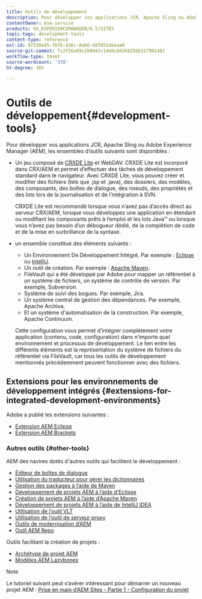 ```yaml
---
title: Outils de développement
description: Pour développer vos applications JCR, Apache Sling ou Adobe Experience Manager, plusieurs ensembles d’outils sont disponibles.
contentOwner: msm-service
products: SG_EXPERIENCEMANAGER/6.5/SITES
topic-tags: development-tools
content-type: reference
exl-id: 97310ed5-f8fb-416c-8a66-68f652abeaa0
source-git-commit: fc2f26a69c208947c14e8c6036825bb217901481
workflow-type: tm+mt
source-wordcount: '378'
ht-degree: 36%

---
```


# Outils de développement{#development-tools}

Pour développer vos applications JCR, Apache Sling ou Adobe Experience Manager (AEM), les ensembles d’outils suivants sont disponibles :

* Un jeu composé de [CRXDE Lite](/help/sites-developing/developing-with-crxde-lite.md) et WebDAV. CRXDE Lite est incorporé dans CRX/AEM et permet d’effectuer des tâches de développement standard dans le navigateur. Avec CRXDE Lite, vous pouvez créer et modifier des fichiers (tels que .jsp et .java), des dossiers, des modèles, des composants, des boîtes de dialogue, des noeuds, des propriétés et des lots lors de la journalisation et de l’intégration à SVN.

  CRXDE Lite est recommandé lorsque vous n’avez pas d’accès direct au serveur CRX/AEM, lorsque vous développez une application en étendant ou modifiant les composants prêts à l’emploi et les lots Java™ ou lorsque vous n’avez pas besoin d’un débogueur dédié, de la complétion de code et de la mise en surbrillance de la syntaxe.

* un ensemble constitué des éléments suivants :
   * Un Environnement De Développement Intégré. Par exemple : [Eclipse](/help/sites-developing/howto-projects-eclipse.md) ou [IntelliJ](/help/sites-developing/ht-intellij.md).
   * Un outil de création. Par exemple : [Apache Maven](/help/sites-developing/ht-projects-maven.md).
   * FileVault qui a été développé par Adobe pour mapper un référentiel à un système de fichiers, un système de contrôle de version. Par exemple, Subversion.
   * Système de suivi des bogues. Par exemple, Jira.
   * Un système central de gestion des dépendances. Par exemple, Apache Archiva.
   * Et un système d&#39;automatisation de la construction. Par exemple, Apache Continuum.

  Cette configuration vous permet d’intégrer complètement votre application (contenu, code, configuration) dans n’importe quel environnement et processus de développement. Le lien entre les différents éléments est la représentation du système de fichiers du référentiel via FileVault, car tous les outils de développement mentionnés précédemment peuvent fonctionner avec des fichiers.

## Extensions pour les environnements de développement intégrés {#extensions-for-integrated-development-environments}

Adobe a publié les extensions suivantes :

* [Extension AEM Eclipse](/help/sites-developing/aem-eclipse.md)
* [Extension AEM Brackets](/help/sites-developing/aem-brackets.md)

### Autres outils {#other-tools}

AEM des navires dotés d&#39;autres outils qui facilitent le développement :

* [Éditeur de boîtes de dialogue](/help/sites-developing/dialog-editor.md)
* [Utilisation du traducteur pour gérer les dictionnaires](/help/sites-developing/i18n-translator.md)
* [Gestion des packages à l’aide de Maven](/help/sites-developing/vlt-mavenplugin.md)
* [Développement de projets AEM à l’aide d’Eclipse](/help/sites-developing/howto-projects-eclipse.md)
* [Création de projets AEM à l’aide d’Apache Maven](/help/sites-developing/ht-projects-maven.md)
* [Développement de projets AEM à l’aide de IntelliJ IDEA](/help/sites-developing/ht-intellij.md)
* [Utilisation de l’outil VLT](/help/sites-developing/ht-vlttool.md)
* [Utilisation de l’outil de serveur proxy](/help/sites-developing/ht-proxy-server.md)
* [Outils de modernisation d’AEM](/help/sites-developing/modernization-tools.md)
* [Outil AEM Repo](/help/sites-developing/aem-repo-tool.md)

Outils facilitant la création de projets :

* [Archétype de projet AEM](https://github.com/adobe/aem-project-archetype)
* [Modèles AEM Lazybones](https://github.com/Adobe-Consulting-Services/lazybones-aem-templates)

>[!NOTE]
>
>Le tutoriel suivant peut s’avérer intéressant pour démarrer un nouveau projet AEM :
>[Prise en main d’AEM Sites - Partie 1 - Configuration du projet](https://helpx.adobe.com/fr/experience-manager/kt/sites/using/getting-started-wknd-tutorial-develop/part1.html)
